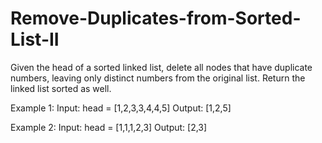 # Remove-Duplicates-from-Sorted-List-II
Given the head of a sorted linked list, delete all nodes that have duplicate numbers, leaving only distinct numbers from the original list. Return the linked list sorted as well.

Example 1: 
Input: head = [1,2,3,3,4,4,5]
Output: [1,2,5]

Example 2:
Input: head = [1,1,1,2,3]
Output: [2,3]
